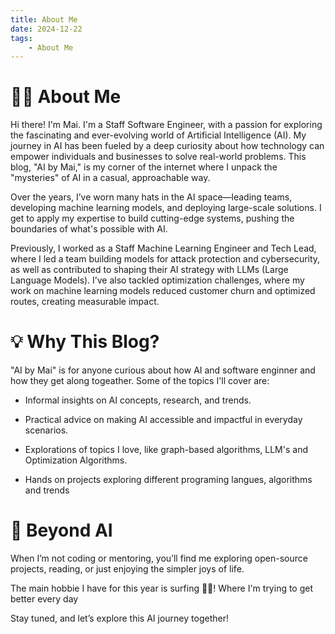 ```yaml
---
title: About Me
date: 2024-12-22
tags:
    - About Me
---
```


# 👩‍💻 About Me

Hi there! I'm Mai. I'm a Staff Software Engineer, with a passion for exploring the fascinating and ever-evolving world of Artificial Intelligence (AI). My journey in AI has been fueled by a deep curiosity about how technology can empower individuals and businesses to solve real-world problems. This blog, "AI by Mai," is my corner of the internet where I unpack the "mysteries" of AI in a casual, approachable way.

Over the years, I’ve worn many hats in the AI space—leading teams, developing machine learning models, and deploying large-scale solutions. I get to apply my expertise to build cutting-edge systems, pushing the boundaries of what's possible with AI.

Previously, I worked as a Staff Machine Learning Engineer and Tech Lead, where I led a team building models for attack protection and cybersecurity, as well as contributed to shaping their AI strategy with LLMs (Large Language Models). I’ve also tackled optimization challenges, where my work on machine learning models reduced customer churn and optimized routes, creating measurable impact.

# 💡 Why This Blog?

"AI by Mai" is for anyone curious about how AI and software enginner and how they get along togeather. Some of the topics I'll cover are: 

* Informal insights on AI concepts, research, and trends.

* Practical advice on making AI accessible and impactful in everyday scenarios.

* Explorations of topics I love, like graph-based algorithms, LLM's and Optimization Algorithms.

* Hands on projects exploring different programing langues, algorithms and trends


# 🚀 Beyond AI

When I’m not coding or mentoring, you’ll find me exploring open-source projects, reading, or just enjoying the simpler joys of life. 

The main hobbie I have for this year is surfing 🏄‍♀️! Where I'm trying to get better every day

Stay tuned, and let’s explore this AI journey together!
